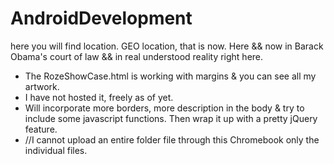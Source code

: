 # AndroidDevelopment
here you will find location. GEO location, that is now. Here && now in Barack Obama's court of law && in real understood reality right here.
* The RozeShowCase.html is working with margins & you can see all my artwork. 
* I have not hosted it, freely as of yet. 
* Will incorporate more borders, more description in the body & try to include some javascript functions. Then wrap it up with a pretty jQuery feature.
* //I cannot upload an entire folder file through this Chromebook only the individual files.
